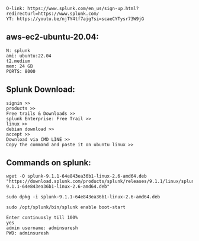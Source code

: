 ```
O-link: https://www.splunk.com/en_us/sign-up.html?redirecturl=https://www.splunk.com/
YT: https://youtu.be/njTY4tf7ajg?si=scaeCYTysr73W9jG  
```
aws-ec2-ubuntu-20.04:
--------------
```
N: splunk
ami: ubuntu:22.04
t2.medium
mem: 24 GB
PORTS: 8000
```
Splunk Download:  
------------
```
signin >>
products >> 
Free trails & Downloads >>
splunk Enterprise: Free Trail >>
linux >>
debian download >>
accept >>
Download via CMD LINE >>
Copy the command and paste it on ubuntu linux >>
```
Commands on splunk:
------------------
```
wget -O splunk-9.1.1-64e843ea36b1-linux-2.6-amd64.deb "https://download.splunk.com/products/splunk/releases/9.1.1/linux/splunk-9.1.1-64e843ea36b1-linux-2.6-amd64.deb"

sudo dpkg -i splunk-9.1.1-64e843ea36b1-linux-2.6-amd64.deb

sudo /opt/splunk/bin/splunk enable boot-start

Enter continuosly till 100%
yes
admin username: adminsuresh
PWD: adminsuresh
```
